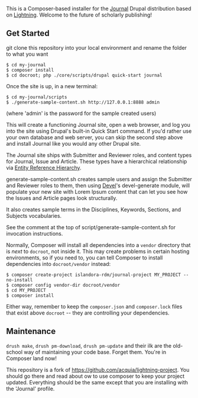 This is a Composer-based installer for the [Journal](https://github.com/roblib/journal-profile) Drupal distribution based on [Lightning](http://drupal.org/project/lightning). Welcome to the future of scholarly publishing!

## Get Started

git clone this repository into your local environment and rename the folder to what you want

```
$ cd my-journal
$ composer install
$ cd docroot; php ./core/scripts/drupal quick-start journal
```

Once the site is up, in a new terminal:

```
$ cd my-journal/scripts
$ ./generate-sample-content.sh http://127.0.0.1:8888 admin
```

(where 'admin' is the password for the sample created users)

This will create a functioning Journal site, open a web browser, and log you into the site using Drupal's built-in Quick Start command. If you'd rather use your own database and web server, you can skip the second step above and install Journal like you would any other Drupal site.

The Journal site ships with Submitter and Reviewer roles, and content types for Journal, Issue and Article. These types have a hierarchical relationship via [Entity Reference Hierarchy](https://www.drupal.org/project/entity_hierarchy).

generate-sample-content.sh  creates sample users and assign the Submitter and Reviewer roles to them,  then using [Devel](https://drupal.org/project/devel)'s devel-generate module, will populate your new site with Lorem Ipsum content that can let you see how the Issues and Article pages look structurally.

It also creates sample terms in the Disciplines, Keywords, Sections, and Subjects vocabularies.

See the comment at the top of script/generate-sample-content.sh for invocation instructions.


Normally, Composer will install all dependencies into a `vendor` directory that is *next* to `docroot`, not inside it. This may create problems in certain hosting environments, so if you need to, you can tell Composer to install dependencies into `docroot/vendor` instead:

```
$ composer create-project islandora-rdm/journal-project MY_PROJECT --no-install
$ composer config vendor-dir docroot/vendor
$ cd MY_PROJECT
$ composer install
```

Either way, remember to keep the `composer.json` and `composer.lock` files that exist above `docroot` -- they are controlling your dependencies.


## Maintenance
`drush make`, `drush pm-download`, `drush pm-update` and their ilk are the old-school way of maintaining your code base. Forget them. You're in Composer land now!

This repository is a fork of https://github.com/acquia/lightning-project. You should go there and read about ow to use composer to keep your project updated. Everything should be the same except that you are installing with the 'Journal' profile.

